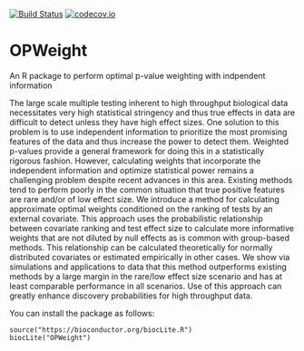 [![Build Status](https://travis-ci.org/mshasan/OPWeight.svg?branch=master)](https://travis-ci.org/mshasan/OPWeight)
[![codecov.io](https://codecov.io/github/mshasan/OPWeight/coverage.svg?branch=master)](https://codecov.io/github/mshasan/OPWeight?branch=master)

# OPWeight
An R package to perform optimal p-value weighting with indpendent information

The large scale multiple testing inherent to high throughput biological data necessitates very high statistical stringency and thus true effects in data are difficult to detect unless they have high effect sizes. One solution to this problem is to use independent information to prioritize the most promising features of the data and thus increase the power to detect them. Weighted p-values provide a general framework for doing this in a statistically rigorous fashion.  However, calculating weights that incorporate the independent information and optimize statistical power remains a challenging problem despite recent advances in this area. Existing methods tend to perform poorly in the common situation that true positive features are rare and/or of low effect size. We introduce a method for calculating approximate optimal weights conditioned on the ranking of tests by an external covariate. This approach uses the probabilistic relationship between covariate ranking and test effect size to calculate more informative weights that are not diluted by null effects as is common with group-based methods. This relationship can be calculated theoretically for normally distributed covariates or estimated empirically in other cases. We show via simulations and applications to data that this method outperforms existing methods by a large margin in the rare/low effect size scenario and has at least comparable performance in all scenarios. Use of this approach can greatly enhance discovery probabilities for high throughput data.


You can install the package as follows:

```{r}
source("https://bioconductor.org/biocLite.R")
biocLite("OPWeight")
```


